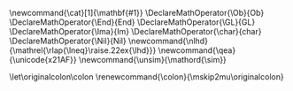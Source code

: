 \newcommand{\cat}[1]{\mathbf{#1}}
\DeclareMathOperator{\Ob}{Ob}
\DeclareMathOperator{\End}{End}
\DeclareMathOperator{\GL}{GL}
\DeclareMathOperator{\Ima}{Im}
\DeclareMathOperator{\char}{char}
\DeclareMathOperator{\Nil}{Nil}
\newcommand{\nlhd}{\mathrel{\rlap{\lneq}\raise.22ex{\lhd}}}
\newcommand{\qea}{\unicode{x21AF}}
\newcommand{\unsim}{\mathord{\sim}}

\let\originalcolon\colon
\renewcommand{\colon}{\mskip2mu\originalcolon}